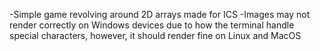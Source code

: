 -Simple game revolving around 2D arrays made for ICS
-Images may not render correctly on Windows devices due to how the terminal handle special characters, however, it should render fine on Linux and MacOS
